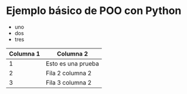 # Ejemplo básico de POO con Python

- uno
- dos
- tres

| Columna 1  | Columna 2   |
| ------------ | ------------ |
|  1 | Esto es una prueba  |
|  2 |  Fila 2 columna 2 |
| 3 | Fila 3 columna 2 |


